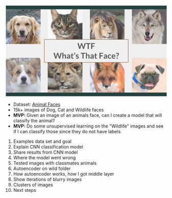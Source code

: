 ![image](images/title.png)

- Dataset: [Animal Faces](https://www.kaggle.com/andrewmvd/animal-faces)
- 15k+ images of Dog, Cat and Wildlife faces
- **MVP:** Given an image of an animals face, can I create a model that will classify the animal?
- **MVP:** Do some unsupervised learning on the "Wildlife" images and see if I can classify those since they do not have labels

1) Examples data set and goal
2) Explain CNN classification model
3) Share results from CNN model
4) Where the model went wrong
5) Tested images with classmates animals
6) Autoencoder on wild folder
7) How autoencoder works, how I got middle layer
8) Show iterations of blurry images
9) Clusters of images
10) Next steps